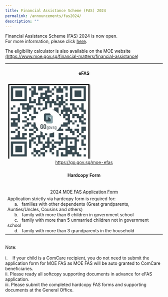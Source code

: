 ```yaml
---
title: Financial Assistance Scheme (FAS) 2024
permalink: /announcements/fas2024/
description: ""
---
```

Financial Assistance Scheme (FAS) 2024 is now open. <br>For more information, please click <a href="https://drive.google.com/file/d/1i2NWXWBG_3YvJvb1jNNNbm_lDdxPUp3J/view?usp=sharing" target="_blank" rel="noopener">here</a>.

The eligibility calculator is also available on the MOE website 
<a href="https://www.moe.gov.sg/financial-matters/financial-assistance" target="_blank" rel="noopener">(https://www.moe.gov.sg/financial-matters/financial-assistance​)</a>

<table>
	<tbody>
		<tr>
			<td><center><h4>eFAS</h4></center>
			</td>
		</tr>
		<tr>
			<td><img style="width:270px;height:240px;" src="/images/Annoucement/FAS 2024/qrcode.jpg">
				<center><a href="https://go.gov.sg/moe-efas" target="_blank" rel="noopener">https://go.gov.sg/moe-efas</a></center>
			</td>
		</tr>
		<tr>
			<td><center><h4>Hardcopy Form</h4><br>
				<a href="https://drive.google.com/file/d/1y-BOp_c9-qOxPzBv4rqPew7muIyYraV5/view?usp=sharing" target="_blank" rel="noopener">2024 MOE FAS Application Form</a></center>
			</td>
		</tr>
		<tr>
			<td>Application strictly via hardcopy form is required for:<br>
&nbsp;&nbsp;&nbsp;&nbsp;&nbsp;&nbsp;a. &nbsp;&nbsp;families with other dependents (Great grandparents, Aunties/Uncles, Cousins and others)<br>&nbsp;&nbsp;&nbsp;&nbsp;&nbsp;&nbsp;b.&nbsp;&nbsp;&nbsp;family with more than 6 children in government school<br>&nbsp;&nbsp;&nbsp;&nbsp;&nbsp;&nbsp;c.&nbsp;&nbsp;&nbsp;family with more than 5 unmarried children not in government school<br>&nbsp;&nbsp;&nbsp;&nbsp;&nbsp;&nbsp;d.&nbsp;&nbsp;&nbsp;family with more than 3 grandparents in the household
			</td>
		</tr>
	</tbody>
	</table>
	<br>Note:<br><br>
	i.&nbsp;&nbsp;&nbsp;&nbsp;If your child is a ComCare recipient, you do not need to submit the application form for MOE FAS as MOE FAS will be auto granted to ComCare beneficiaries.<br>
ii.	Please ready all softcopy supporting documents in advance for eFAS application.<br> iii.	Please submit the completed hardcopy FAS forms and supporting documents at the General Office.